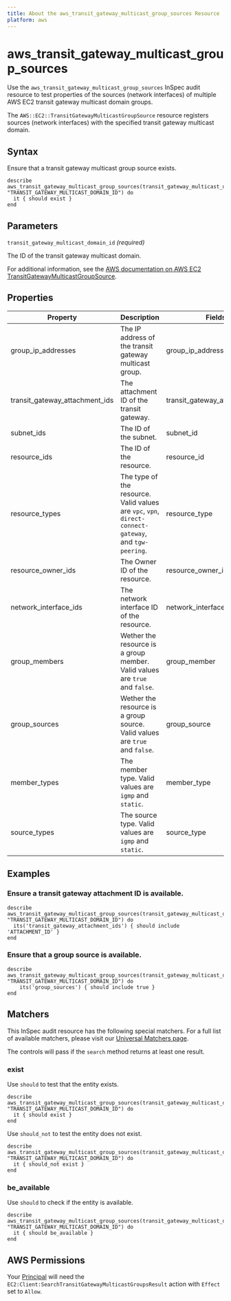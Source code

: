 ```yaml
---
title: About the aws_transit_gateway_multicast_group_sources Resource
platform: aws
---
```


# aws\_transit\_gateway\_multicast\_group\_sources

Use the `aws_transit_gateway_multicast_group_sources` InSpec audit resource to test properties of the sources (network interfaces) of multiple AWS EC2 transit gateway multicast domain groups.

The `AWS::EC2::TransitGatewayMulticastGroupSource` resource registers sources (network interfaces) with the specified transit gateway multicast domain.

## Syntax

Ensure that a transit gateway multicast group source exists.

    describe aws_transit_gateway_multicast_group_sources(transit_gateway_multicast_domain_id: "TRANSIT_GATEWAY_MULTICAST_DOMAIN_ID") do
      it { should exist }
    end

## Parameters

`transit_gateway_multicast_domain_id` _(required)_

The ID of the transit gateway multicast domain.

For additional information, see the [AWS documentation on AWS EC2 TransitGatewayMulticastGroupSource](https://docs.aws.amazon.com/AWSCloudFormation/latest/UserGuide/aws-resource-ec2-transitgatewaymulticastgroupsource.html).

## Properties

| Property | Description | Fields | 
| --- | --- | --- |
| group_ip_addresses | The IP address of the transit gateway multicast group. | group_ip_address |
| transit_gateway_attachment_ids | The attachment ID of the transit gateway. | transit_gateway_attachment_id |
| subnet_ids | The ID of the subnet. | subnet_id |
| resource_ids | The ID of the resource. | resource_id |
| resource_types | The type of the resource. Valid values are `vpc`, `vpn`, `direct-connect-gateway`, and `tgw-peering`. | resource_type |
| resource_owner_ids | The Owner ID of the resource. | resource_owner_id |
| network_interface_ids | The network interface ID of the resource. | network_interface_id |
| group_members | Wether the resource is a group member. Valid values are `true` and `false`. | group_member |
| group_sources | Wether the resource is a group source. Valid values are `true` and `false`. | group_source |
| member_types | The member type. Valid values are `igmp` and `static`. | member_type |
| source_types | The source type. Valid values are `igmp` and `static`. | source_type |

## Examples

### Ensure a transit gateway attachment ID is available.

    describe aws_transit_gateway_multicast_group_sources(transit_gateway_multicast_domain_id: "TRANSIT_GATEWAY_MULTICAST_DOMAIN_ID") do
      its('transit_gateway_attachment_ids') { should include 'ATTACHMENT_ID' }
    end

### Ensure that a group source is available.

    describe aws_transit_gateway_multicast_group_sources(transit_gateway_multicast_domain_id: "TRANSIT_GATEWAY_MULTICAST_DOMAIN_ID") do
        its('group_sources') { should include true }
    end

## Matchers

This InSpec audit resource has the following special matchers. For a full list of available matchers, please visit our [Universal Matchers page](https://www.inspec.io/docs/reference/matchers/).

The controls will pass if the `search` method returns at least one result.

### exist

Use `should` to test that the entity exists.

    describe aws_transit_gateway_multicast_group_sources(transit_gateway_multicast_domain_id: "TRANSIT_GATEWAY_MULTICAST_DOMAIN_ID") do
      it { should exist }
    end

Use `should_not` to test the entity does not exist.

    describe aws_transit_gateway_multicast_group_sources(transit_gateway_multicast_domain_id: "TRANSIT_GATEWAY_MULTICAST_DOMAIN_ID") do
      it { should_not exist }
    end

### be_available

Use `should` to check if the entity is available.

    describe aws_transit_gateway_multicast_group_sources(transit_gateway_multicast_domain_id: "TRANSIT_GATEWAY_MULTICAST_DOMAIN_ID") do
      it { should be_available }
    end

## AWS Permissions

Your [Principal](https://docs.aws.amazon.com/IAM/latest/UserGuide/intro-structure.html#intro-structure-principal) will need the `EC2:Client:SearchTransitGatewayMulticastGroupsResult` action with `Effect` set to `Allow`.
